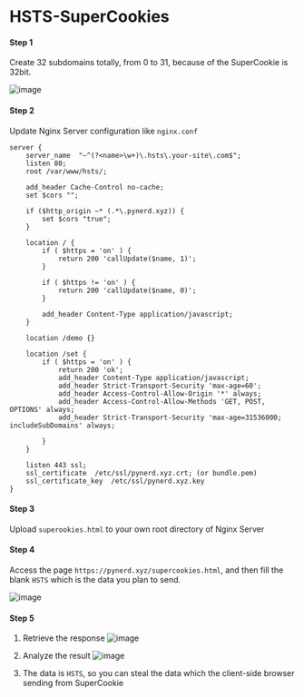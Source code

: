 # HSTS-SuperCookies



#### Step 1
Create 32 subdomains totally, from 0 to 31, because of the SuperCookie is 32bit.

![image](https://user-images.githubusercontent.com/41412951/125381027-ca7a3080-e3c5-11eb-9775-ecb53ec6c34d.png)


#### Step 2
Update Nginx Server configuration like ``nginx.conf``
```
server {
    server_name  "~^(?<name>\w+)\.hsts\.your-site\.com$";
    listen 80;
    root /var/www/hsts/;

    add_header Cache-Control no-cache;
    set $cors "";

    if ($http_origin ~* (.*\.pynerd.xyz)) {
        set $cors "true";
    }

    location / {
        if ( $https = 'on' ) {
            return 200 'callUpdate($name, 1)';
        }

        if ( $https != 'on' ) {
            return 200 'callUpdate($name, 0)';
        }

        add_header Content-Type application/javascript;
    }

    location /demo {}

    location /set {
        if ( $https = 'on' ) {
            return 200 'ok';
            add_header Content-Type application/javascript;
            add_header Strict-Transport-Security 'max-age=60';
            add_header Access-Control-Allow-Origin '*' always;
            add_header Access-Control-Allow-Methods 'GET, POST, OPTIONS' always;
            add_header Strict-Transport-Security 'max-age=31536000; includeSubDomains' always;

        }
    }

    listen 443 ssl;
    ssl_certificate  /etc/ssl/pynerd.xyz.crt; (or bundle.pem)
    ssl_certificate_key  /etc/ssl/pynerd.xyz.key
}
```

#### Step 3
Upload ``superookies.html`` to your own root directory of Nginx Server 

#### Step 4
Access the page ``https://pynerd.xyz/supercookies.html``, and then fill the blank ``HSTS`` which is the data you plan to send.

![image](https://github.com/pyn3rd/HSTS-SuperCookies/blob/main/supercookie-demo.gif)

#### Step 5

1) Retrieve the response
![image](https://user-images.githubusercontent.com/41412951/125384856-1cbe5000-e3cc-11eb-92b5-61fe5832244b.png)

2) Analyze the result
![image](https://user-images.githubusercontent.com/41412951/125388718-978a6980-e3d2-11eb-813e-10805d75121c.png)


3) The data is ``HSTS``, so you can steal the data which the client-side browser sending from SuperCookie

